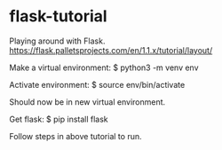 # flask-tutorial
Playing around with Flask. https://flask.palletsprojects.com/en/1.1.x/tutorial/layout/

Make a virtual environment:
$ python3 -m venv env

Activate environment:
$ source env/bin/activate

Should now be in new virtual environment.

Get flask:
$ pip install flask

Follow steps in above tutorial to run.
